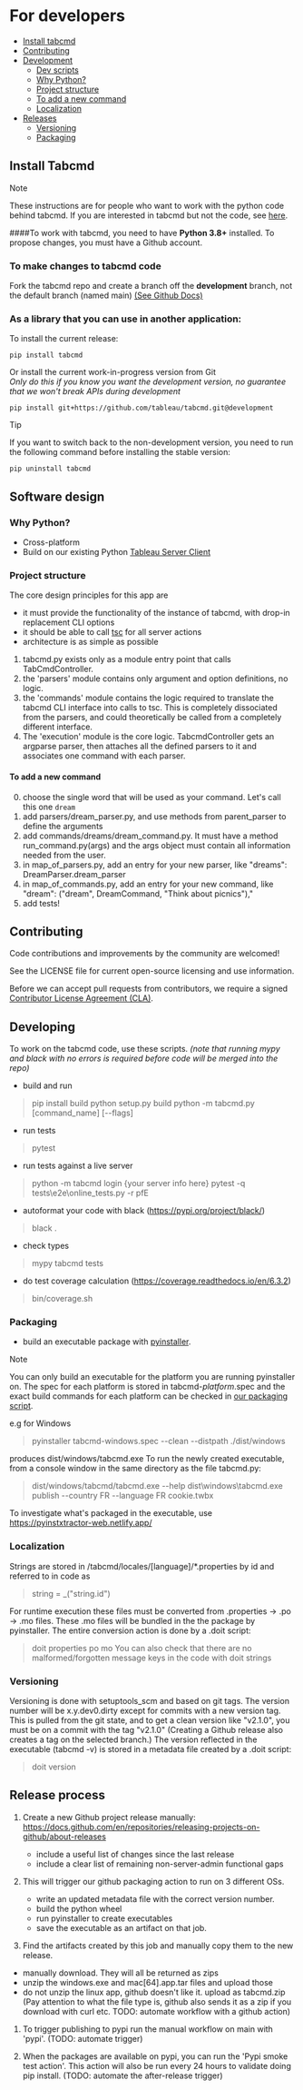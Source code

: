 
# For developers
* [Install tabcmd](#install-tabcmd)
* [Contributing](#contributing)
* [Development](#development)
  * [Dev scripts](#dev-scripts) 
  * [Why Python\?](#why-python)
  * [Project structure](#project-structure)
  * [To add a new command](#to-add-a-new-command)
  * [Localization](#localization)
* [Releases](#releases)
  * [Versioning](#versioning)
  * [Packaging](#packaging)


## Install Tabcmd
> [!NOTE]
> These instructions are for people who want to work with the python code behind tabcmd. If you are interested in tabcmd but not the code, see [here](Readme.md).

####To work with tabcmd, you need to have **Python 3.8+** installed. To propose changes, you must have a Github account.

### To make changes to tabcmd code

Fork the tabcmd repo and create a branch off the **development** branch, not the default branch (named main) [(See Github Docs)](https://docs.github.com/en/pull-requests/collaborating-with-pull-requests/working-with-forks/fork-a-repo)


### As a library that you can use in another application:

To install the current release:
```shell
pip install tabcmd
```

Or install the current work-in-progress version from Git\
*Only do this if you know you want the development version, no guarantee that we won't break APIs during development*

```shell
pip install git+https://github.com/tableau/tabcmd.git@development
```

> [!TIP]
> If you want to switch back to the non-development version, you need to run the following command before installing the stable version:
>
>```shell
>pip uninstall tabcmd
>```

## Software design

### Why Python?

* Cross-platform
* Build on our existing Python [Tableau Server Client](https://github.com/tableau/server-client-python/)


### Project structure
The core design principles for this app are
- it must provide the functionality  of the instance of tabcmd, with drop-in replacement CLI options
- it should be able to call [tsc](https://github.com/tableau/server-client-python/) for all server actions
- architecture is as simple as possible

1. tabcmd.py exists only as a module entry point that calls TabCmdController.
2. the 'parsers' module contains only argument and option definitions, no logic.
3. the 'commands' module contains the logic required to translate the tabcmd CLI interface into calls to tsc. This is completely dissociated from the parsers, and could theoretically be called from a completely different interface.
4. The 'execution' module is the core logic. TabcmdController gets an argparse parser, then attaches all the defined parsers to it and associates one command with each parser.

#### To add a new command
0. choose the single word that will be used as your command. Let's call this one `dream`
1. add parsers/dream_parser.py, and use methods from parent_parser to define the arguments
2. add commands/dreams/dream_command.py. It must have a method run_command.py(args) and the args object must contain all information needed from the user.
3. in map_of_parsers.py, add an entry for your new parser, like "dreams": DreamParser.dream_parser
4. in map_of_commands.py, add an entry for your new command, like "dream": ("dream", DreamCommand, "Think about picnics"),"
5. add tests!

## Contributing

Code contributions and improvements by the community are welcomed!

See the LICENSE file for current open-source licensing and use information. 

Before we can accept pull requests from contributors, we require a signed [Contributor License Agreement (CLA)](http://tableau.github.io/contributing.html).
 

## Developing
To work on the tabcmd code, use these scripts.
_(note that running mypy and black with no errors is required before code will be merged into the repo)_

- build and run
> pip install build
> python setup.py build
> python -m tabcmd.py [command_name] [--flags]

- run tests
> pytest

- run tests against a live server
> python -m tabcmd login {your server info here}
> pytest -q tests\e2e\online_tests.py -r pfE

- autoformat your code with black (https://pypi.org/project/black/)
> black .

- check types 
> mypy tabcmd tests

- do test coverage calculation (https://coverage.readthedocs.io/en/6.3.2)
> bin/coverage.sh


### Packaging 
- build an executable package with [pyinstaller](https://github.com/pyinstaller/pyinstaller). 
> [!NOTE]
> You can only build an executable for the platform you are running pyinstaller on. The spec for each platform is stored in tabcmd-*platform*.spec and the exact build commands for each platform can be checked in [our packaging script](.github/workflows//package.yml).

e.g for Windows
> pyinstaller tabcmd-windows.spec --clean --distpath ./dist/windows

produces dist/windows/tabcmd.exe
To run the newly created executable, from a console window in the same directory as the file tabcmd.py:

> dist/windows/tabcmd/tabcmd.exe --help
> dist\windows\tabcmd.exe publish --country FR --language FR cookie.twbx

To investigate what's packaged in the executable, use https://pyinstxtractor-web.netlify.app/



### Localization

Strings are stored in /tabcmd/locales/[language]/*.properties by id and referred to in code as 
> string = _("string.id")

For runtime execution these files must be converted from .properties -> .po -> .mo files. These .mo files will be bundled in the the package by pyinstaller. The entire conversion action is done by a .doit script:
> doit properties po mo
You can also check that there are no malformed/forgotten message keys in the code with 
> doit strings

### Versioning

Versioning is done with setuptools_scm and based on git tags. The version number will be x.y.dev0.dirty except for commits with a new version tag.
 This is pulled from the git state, and to get a clean version like "v2.1.0", you must be on a commit with the tag "v2.1.0" (Creating a Github release also creates a tag on the selected branch.) 
The version reflected in the executable (tabcmd -v) is stored in a metadata file created by a .doit script:
> doit version

## Release process

1. Create a new Github project release manually: https://docs.github.com/en/repositories/releasing-projects-on-github/about-releases
    - include a useful list of changes since the last release
    - include a clear list of remaining non-server-admin functional gaps

1. This will trigger our github packaging action to run on 3 different OSs.
    - write an updated metadata file with the correct version number.
    - build the python wheel
    - run pyinstaller to create executables
    - save the executable as an artifact on that job.

1. Find the artifacts created by this job and manually copy them to the new release. 
- manually download. They will all be returned as zips
- unzip the windows.exe and mac[64].app.tar files and upload those
- do not unzip the linux app, github doesn't like it. upload as tabcmd.zip
(Pay attention to what the file type is, github also sends it as a zip if you download with curl etc. TODO: automate workflow with a github action)

1. To trigger publishing to pypi run the manual workflow on main with 'pypi'. (TODO: automate trigger)

1. When the packages are available on pypi, you can run the 'Pypi smoke test action'. This action will also be run every 24 hours to validate doing pip install. (TODO: automate the after-release trigger)


